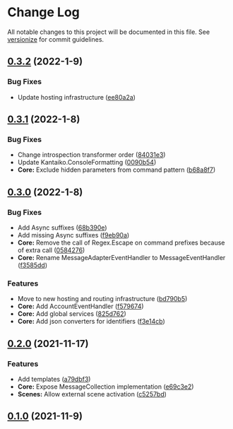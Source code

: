 # Change Log

All notable changes to this project will be documented in this file. See [versionize](https://github.com/saintedlama/versionize) for commit guidelines.

<a name="0.3.2"></a>
## [0.3.2](https://www.github.com/Replikit/Replikit/releases/tag/v0.3.2) (2022-1-9)

### Bug Fixes

* Update hosting infrastructure ([ee80a2a](https://www.github.com/Replikit/Replikit/commit/ee80a2a93741a5d9c0c7d23e228345db826882f2))

<a name="0.3.1"></a>
## [0.3.1](https://www.github.com/Replikit/Replikit/releases/tag/v0.3.1) (2022-1-8)

### Bug Fixes

* Change introspection transformer order ([84031e3](https://www.github.com/Replikit/Replikit/commit/84031e34458c3b1dc996d711466d1874cd2b63e6))
* Update Kantaiko.ConsoleFormatting ([0090b54](https://www.github.com/Replikit/Replikit/commit/0090b54a7865a6c3b7de0d19e6f03813ebe0b9da))
* **Core:** Exclude hidden parameters from command pattern ([b68a8f7](https://www.github.com/Replikit/Replikit/commit/b68a8f7ab815e39fbe5ae7de3f0c08667fcaceab))

<a name="0.3.0"></a>
## [0.3.0](https://www.github.com/Replikit/Replikit/releases/tag/v0.3.0) (2022-1-8)

### Bug Fixes

* Add Async suffixes ([68b390e](https://www.github.com/Replikit/Replikit/commit/68b390e7e526ff833f4dc1e37613f6665453b287))
* Add missing Async suffixes ([f9eb90a](https://www.github.com/Replikit/Replikit/commit/f9eb90ac1f4fef22996deb3a827071517cb8538f))
* **Core:** Remove the call of Regex.Escape on command prefixes because of extra call ([0584276](https://www.github.com/Replikit/Replikit/commit/05842765308b696a206cf686cac4bdfa23786b5b))
* **Core:** Rename MessageAdapterEventHandler to MessageEventHandler ([f3585dd](https://www.github.com/Replikit/Replikit/commit/f3585ddaf8093b790e3275a1cd38f2eb35b3237e))

### Features

* Move to new hosting and routing infrastructure ([bd790b5](https://www.github.com/Replikit/Replikit/commit/bd790b548a95d82affab62d906056730ce216eff))
* **Core:** Add AccountEventHandler ([f579674](https://www.github.com/Replikit/Replikit/commit/f579674a2bbe0b099c0484cf1c225d59fb47a048))
* **Core:** Add global services ([825d762](https://www.github.com/Replikit/Replikit/commit/825d762429701d4edffb47af7aa0e1b7ed30f571))
* **Core:** Add json converters for identifiers ([f3e14cb](https://www.github.com/Replikit/Replikit/commit/f3e14cbc747f9764a7c0b800e73312c6b5874c0b))

<a name="0.2.0"></a>
## [0.2.0](https://www.github.com/Replikit/Replikit/releases/tag/v0.2.0) (2021-11-17)

### Features

* Add templates ([a79dbf3](https://www.github.com/Replikit/Replikit/commit/a79dbf3ef4b9ce18354b4b6cb2fd5e01d41f56c3))
* **Core:** Expose MessageCollection implementation ([e69c3e2](https://www.github.com/Replikit/Replikit/commit/e69c3e209a40ecb8989f02b1d6fb6bda3724e61c))
* **Scenes:** Allow external scene activation ([c5257bd](https://www.github.com/Replikit/Replikit/commit/c5257bd17f3df52c8551633ca81d5577b9d6904c))

<a name="0.1.0"></a>
## [0.1.0](https://www.github.com/Replikit/Replikit/releases/tag/v0.1.0) (2021-11-9)

